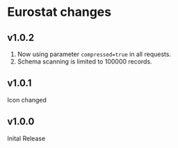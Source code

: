 # Eurostat changes

## v1.0.2
1. Now using parameter `compressed=true` in all requests.
2. Schema scanning is limited to 100000 records.

## v1.0.1
Icon changed

## v1.0.0
Inital Release